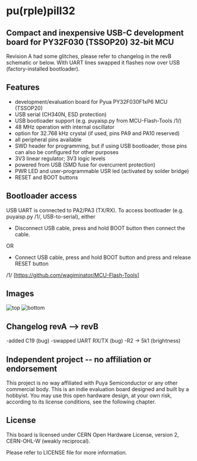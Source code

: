 # pu(rple)pill32
## Compact and inexpensive USB-C development board for PY32F030 (TSSOP20) 32-bit MCU

Revision A had some glitches, please refer to changelog in the revB schematic or below.
With UART lines swapped it flashes now over USB (factory-installed bootloader).

## Features

* development/evaluation board for Pyua PY32F030F1xP6 MCU (TSSOP20)
* USB serial (CH340N, ESD protection)
* USB bootloader support (e.g. puyaisp.py from MCU-Flash-Tools /1/)
* 48 MHz operation with internal oscillator
* option for 32.768 kHz crystal (if used, pins PA9 and PA10 reserved)
* all peripheral pins available
* SWD header for programming, but if using USB bootloader, those pins can also be configured for other purposes
* 3V3 linear regulator; 3V3 logic levels
* powered from USB (SMD fuse for overcurrent protection)
* PWR LED and user-programmable USR led (activated by solder bridge)
* RESET and BOOT buttons

## Bootloader access

USB UART is connected to PA2/PA3 (TX/RX). To access bootloader (e.g. puyaisp.py /1/, USB-to-serial), either

* Disconnect USB cable, press and hold BOOT button then connect the cable.

OR 

* Connect USB cable, press and hold BOOT button and press and release RESET button

/1/ [https://github.com/wagiminator/MCU-Flash-Tools]

## Images

![top](https://llatva.github.io/pupill32/top.png)
![bottom](https://llatva.github.io/pupill32/bottom.png)

## Changelog revA --> revB

-added C19 (bug)
-swapped UART RX/TX (bug)
-R2 -> 5k1 (brightness)

## Independent project -- no affiliation or endorsement

This project is no way affiliated with Puya Semiconductor or any other commercial body. This is an indie evaluation board designed and built by a hobbyist. You may use this open hardware design, at your own risk, according to its license conditions, see the following chapter. 

## License

This board is licensed under CERN Open Hardware License, version 2, CERN-OHL-W (weakly reciprocal). 

Please refer to LICENSE file for more information.
